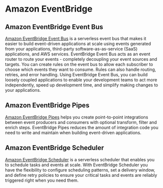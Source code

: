 # Amazon EventBridge

## Amazon EventBridge Event Bus
[Amazon EventBridge Event Bus](https://aws.amazon.com/eventbridge/event-bus/) is a serverless event bus that makes it easier to build event-driven applications at scale using events generated from your applications, third-party software-as-as-service (SaaS) applications, and AWS services. EventBridge Event Bus acts as an event router to route your events - completely decoupling your event sources and targets. You can create rules on the event bus to allow each subscriber to choose which events they want to consume. Rules can also handle routing, retries, and error handling. Using EventBridge Event Bus, you can build loosely coupled applications to enable your development teams to act more independently, speed up development time, and simplify making changes to your applications.
## Amazon EventBridge Pipes
[Amazon EventBridge Pipes](https://aws.amazon.com/eventbridge/pipes/) helps you create point-to-point integrations between event producers and consumers with optional transform, filter and enrich steps. EventBridge Pipes reduces the amount of integration code you need to write and maintain when building event-driven applications.
## Amazon EventBridge Scheduler
[Amazon EventBridge Scheduler](https://aws.amazon.com/eventbridge/scheduler/) is a serverless scheduler that enables you to schedule tasks and events at scale. With EventBridge Scheduler you have the flexibility to configure scheduling patterns, set a delivery window, and define retry policies to ensure your critical tasks and events are reliably triggered right when you need them.